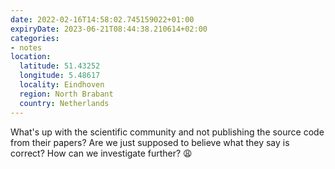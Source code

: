 ```yaml
---
date: 2022-02-16T14:58:02.745159022+01:00
expiryDate: 2023-06-21T08:44:38.210614+02:00
categories:
- notes
location:
  latitude: 51.43252
  longitude: 5.48617
  locality: Eindhoven
  region: North Brabant
  country: Netherlands
---
```


What's up with the scientific community and not publishing the source code from their papers? Are we just supposed to believe what they say is correct? How can we investigate further? 😩
